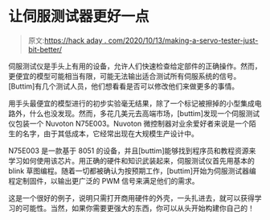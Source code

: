 # 让伺服测试器更好一点

> 原文:[https://hack aday . com/2020/10/13/making-a-servo-tester-just-bit-better/](https://hackaday.com/2020/10/13/making-a-servo-tester-just-a-bit-better/)

伺服测试仪是手头上有用的设备，允许人们快速检查给定部件的正确操作。然而，更便宜的模型可能相当有限，可能无法输出适合测试所有伺服系统的信号。[Buttim]有几个测试人员，他们想看看是否可以修改他们来做更多的事情。

用手头最便宜的模型进行的初步实验毫无结果，除了一个标记被擦掉的小型集成电路外，什么也没发现。然而，多花几美元去高端市场，[buttim]发现一个伺服测试仪包装一个 Nuvoton N75E003。Nuvoton 微控制器对业余爱好者来说是一个陌生的名字，由于其低成本，它经常出现在大规模生产设计中。

N75E003 是一款基于 8051 的设备，并且[buttim]能够找到程序员和教程资源来学习如何使用该芯片。用正确的硬件和知识武装起来，伺服测试仪首先用基本的 blink 草图编程。随着一切都被确认为按预期工作，[buttim]开始为伺服测试器编程定制固件，以输出更广泛的 PWM 信号来满足他们的需求。

这是一个很好的例子，说明只需打开商用硬件的外壳，一头扎进去，就可以获得学习的可能性。当然，如果你需要更强大的东西，你可以从头开始构建你自己的！